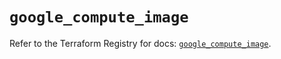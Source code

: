 # `google_compute_image`

Refer to the Terraform Registry for docs: [`google_compute_image`](https://registry.terraform.io/providers/hashicorp/google-beta/5.20.0/docs/resources/google_compute_image).
